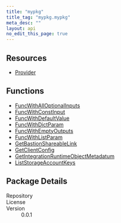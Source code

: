 ```yaml
---
title: "mypkg"
title_tag: "mypkg.mypkg"
meta_desc: ""
layout: api
no_edit_this_page: true
---
```


<!-- WARNING: this file was generated by test. -->
<!-- Do not edit by hand unless you're certain you know what you are doing! -->



<h2 id="resources">Resources</h2>
<ul class="api">
    <li><a href="provider" title="Provider"><span class="api-symbol api-symbol--resource"></span>Provider</a></li>
</ul>

<h2 id="functions">Functions</h2>
<ul class="api">
    <li><a href="funcwithalloptionalinputs" title="FuncWithAllOptionalInputs"><span class="api-symbol api-symbol--function"></span>FuncWithAllOptionalInputs</a></li>
    <li><a href="funcwithconstinput" title="FuncWithConstInput"><span class="api-symbol api-symbol--function"></span>FuncWithConstInput</a></li>
    <li><a href="funcwithdefaultvalue" title="FuncWithDefaultValue"><span class="api-symbol api-symbol--function"></span>FuncWithDefaultValue</a></li>
    <li><a href="funcwithdictparam" title="FuncWithDictParam"><span class="api-symbol api-symbol--function"></span>FuncWithDictParam</a></li>
    <li><a href="funcwithemptyoutputs" title="FuncWithEmptyOutputs"><span class="api-symbol api-symbol--function"></span>FuncWithEmptyOutputs</a></li>
    <li><a href="funcwithlistparam" title="FuncWithListParam"><span class="api-symbol api-symbol--function"></span>FuncWithListParam</a></li>
    <li><a href="getbastionshareablelink" title="GetBastionShareableLink"><span class="api-symbol api-symbol--function"></span>GetBastionShareableLink</a></li>
    <li><a href="getclientconfig" title="GetClientConfig"><span class="api-symbol api-symbol--function"></span>GetClientConfig</a></li>
    <li><a href="getintegrationruntimeobjectmetadatum" title="GetIntegrationRuntimeObjectMetadatum"><span class="api-symbol api-symbol--function"></span>GetIntegrationRuntimeObjectMetadatum</a></li>
    <li><a href="liststorageaccountkeys" title="ListStorageAccountKeys"><span class="api-symbol api-symbol--function"></span>ListStorageAccountKeys</a></li>
</ul>

<h2 id="package-details">Package Details</h2>
<dl class="package-details">
	<dt>Repository</dt>
	<dd><a href=""></a></dd>
	<dt>License</dt>
	<dd></dd>
	<dt>Version</dt>
	<dd>0.0.1</dd>
</dl>

